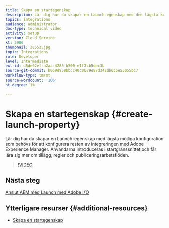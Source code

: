 ```yaml
---
title: Skapa en startegenskap
description: Lär dig hur du skapar en Launch-egenskap med den lägsta konfiguration som krävs för att konfigurera resten av integreringen. Användarna kommer att få en introduktion till startgränssnittet och lära sig mer om tillägg, regler och publiceringsarbetsflöden.
topics: integrations
audience: administrator
doc-type: technical video
activity: setup
version: Cloud Service
kt: 5980
thumbnail: 38553.jpg
topic: Integrations
role: Developer
level: Intermediate
exl-id: d5de62ef-a2aa-4283-b500-e1f7cb5dec3b
source-git-commit: b069d958bbcc40c0079e87d342db6c5e53055bc7
workflow-type: tm+mt
source-wordcount: '106'
ht-degree: 1%

---
```


# Skapa en startegenskap {#create-launch-property}

Lär dig hur du skapar en Launch-egenskap med lägsta möjliga konfiguration som behövs för att konfigurera resten av integreringen med Adobe Experience Manager. Användarna introduceras i startgränssnittet och får lära sig mer om tillägg, regler och publiceringsarbetsflöden.

>[!VIDEO](https://video.tv.adobe.com/v/38553?quality=12&learn=on)

## Nästa steg

[Anslut AEM med Launch med Adobe I/O](connect-aem-launch-adobe-io.md)

## Ytterligare resurser {#additional-resources}

* [Skapa en startegenskap](https://experienceleague.adobe.com/docs/launch-learn/implementing-in-websites-with-launch/configure-launch/launch.html)
